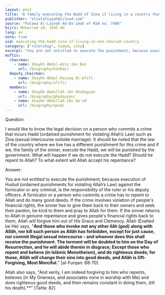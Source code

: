 ```yaml
---
layout: post
title: "A family executing the Hadd of Zina if living in a country that does not apply Shari'ah"
publisher: "alsalafiyyah@icloud.com"
source: "Fatawa Al-Lajnah Ad-Da'imah of KSA no. 7488"
hijri: Muharram 10, 1442 AH
lang: en
note: true
uid: executing-the-hadd-zina-if-living-in-non-shariah-country
category: ["rulership", hudud, zina]
excerpt: "You are not entitled to execute the punishment; because execution of Hudud (ordained punishments for violating Allah’s Law) against the fornicator or any criminal, is the responsibility of the ruler or his deputy officers."
muftis:
  chairman: 
    - name: Shaykh Abdul-Aziz ibn Baz
      url: /biography/binbaz/
  deputy_chairman:
    - name: Shaykh Abdul-Razzaq Al-Afifi
      url: /biography/afifi/
  members: 
    - name: Shaykh Abdullah ibn Ghudayyan
      url: /biography/ghudayyan/
    - name: Shaykh Abdullah ibn Qa'ud
      url: /biography/qaud/
---
```


Question: 

I would like to know the legal decision on a person who commits a crime that incurs Hadd (ordained punishment for violating Allah’s Law) such as Zina (sexual intercourse outside marriage). It should be noted that the law of the country where we live has a different punishment for this crime and if we, the family of the sinner, execute the Hadd, we will be punished by the government. What will happen if we do not execute the Hadd? Should he repent to Allah? To what extent will Allah accept his repentance?

Answer:

You are not entitled to execute the punishment; because execution of Hudud (ordained punishments for violating Allah’s Law) against the fornicator or any criminal, is the responsibility of the ruler or his deputy officers. A fornicator or a person who commits a crime has to repent to Allah and do many good deeds. If the crime involves violation of people's financial rights, the sinner has to give them back to their owners and seek their pardon, be kind to them and pray to Allah for them. If the sinner returns to Allah in genuine repentance and gives people's financial rights back to them, Allah will forgive him out of His Grace and Clemency. Allah (Exalted be He) says, "**And those who invoke not any other ilâh (god) along with Allâh, nor kill such person as Allâh has forbidden, except for just cause, nor commit illegal sexual intercourse - and whoever does this shall receive the punishment. The torment will be doubled to him on the Day of Resurrection, and he will abide therein in disgrace; Except those who repent and believe (in Islâmic Monotheism), and do righteous deeds; for those, Allâh will change their sins into good deeds, and Allâh is Oft-Forgiving, Most Merciful.**" [al-Furqan: 68-70]

Allah also says, "And verily, I am indeed forgiving to him who repents, believes (in My Oneness, and associates none in worship with Me) and does righteous good deeds, and then remains constant in doing them, (till his death).**" [TaHa: 82]

